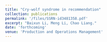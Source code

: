 ```yaml
---
title: "Cry-wolf syndrome in recommendation" 
collection: publications
permalink: '/files/SSRN-id3481358.pdf'
excerpt: "Baixun Li, Meng Li, Chao Liang."
date: 'forthcoming'
venue: 'Production and Operations Management'
---
```

